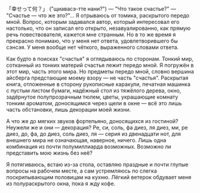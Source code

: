 「幸せって何？」 ("щиавасэ-тте нани?") — "Что такое счастье?" — "Счастье — что
же это?"... Я отрываюсь от томика, раскрытого передо мной. Вопрос, которым
задавался автор, который интересовал его настолько, что он записал его открыто,
незавуалированно, как прямую речь повествователя, кажется мне странным. Но в то
же время я прекрасно понимаю, что у меня нет ответа, удовлетворившего бы
сэнсэя. У меня вообще нет чёткого, выраженного словами ответа.

Как будто в поисках "счастья" я оглядываюсь по сторонам. Тонкий мир, сотканный
из тонких материй счастья лежит передо мной. Я погружён в этот мир, часть этого
мира. Но предметы передо мной, словно вершина айсберга предстающие моему взору —
не часть "счастья". Раскрытая книга, отложенные в сторону рукописные каракули,
печатная машинка с пустым листом бумаги, надёжный стол из тяжёлого дерева, окно,
задёрнутое полупрозрачным тюлем, цветы, украшающие комнату тонким ароматом,
доносящимся через щели в окне — всё это лишь часть обстановки, лишь декорации
моей жизни.

А что же до мягких звуков фортепьяно, доносящихся из гостиной? Неужели же и они
— декорация? Ре, си, соль, фа диез, ля диез, ми, ре диез, до, фа, до диез, соль
диез, ля — серия из двенадцати нот, для внешнего мира не означающая, наверное,
ничего. Лишь одна комбинация из почти полумиллиарда возможных. Возможно ли
представить мою жизнь без неё?

Я потягиваюсь, встаю из-за стола, оставляю праздные и почти глупые вопросы на
рабочем месте, а сам устремляюсь по слегка поскрипывающим половицам на
кухню. Лёгкий ветерок обдувает меня из полураскрытого окна, пока я жду кофе.
